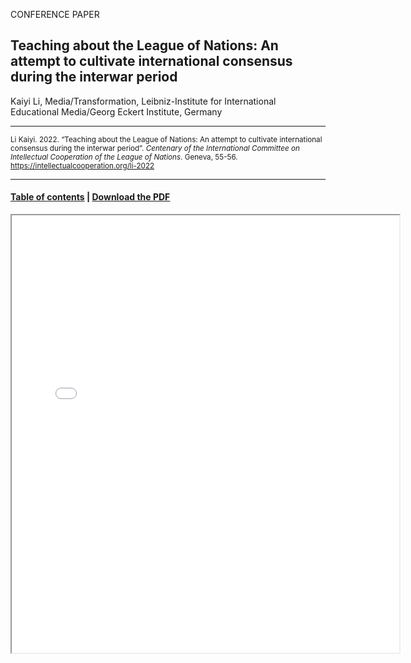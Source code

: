 CONFERENCE PAPER

## Teaching about the League of Nations: An attempt to cultivate international consensus during the interwar period

Kaiyi Li, Media/Transformation, Leibniz-Institute for International Educational Media/Georg Eckert Institute, Germany

<hr>

<small>Li Kaiyi. 2022. “Teaching about the League of Nations: An attempt to cultivate international consensus during the interwar period”. _Centenary of the International Committee on Intellectual Cooperation of the League of Nations_. Geneva, 55-56. https://intellectualcooperation.org/li-2022</small>

<hr>

#### [Table of contents](/book-of-abstracts-2022) |  [Download the PDF](/files/li-2022.pdf) 

<iframe src="files/li-2022.pdf" width="620px" height="700px">

  
  
